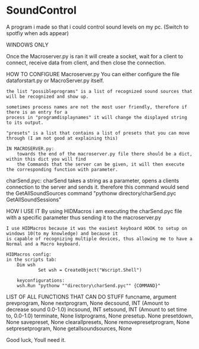 # SoundControl
A program i made so that i could control sound levels on my pc. (Switch to spotfiy when ads appear)

WINDOWS ONLY

Once the Macroserver.py is ran it will create a socket, wait for a client to
connect, receive data from client, and then close the connection.

HOW TO CONFIGURE Macroserver.py
    You can either configure the file dataforstart.py or MacroServer.py itself.
    
    the list "possibleprograms" is a list of recognized sound sources that will be recognized and show up.
    
    sometimes process names are not the most user friendly, therefore if there is an entry for a 
    process in "programdisplaynames" it will change the displayed string to its output.

    "presets" is a list that contains a list of presets that you can move through (I am not good at explaining this)

    IN MACROSERVER.py:
        towards the end of the macroserver.py file there should be a dict, within this dict you will find
        the Commands that the server can be given, it will then execute the corresponding function with parameter.

charSend.pyc:
    charSend takes a string as a parameter, opens a clients connection to the server and sends it.
    therefore this command would send the GetAllSoundSources command "pythonw directory/charSend.pyc GetAllSoundSessions"


HOW I USE IT
    By using HIDMacros i am executing the charSend.pyc file with a specific parameter thus sending it to the
    macroserver.py

    I use HIDMacros because it was the easiest keyboard HOOK to setup on windows 10(to my knowledge) and because it
    is capable of recognizing multiple devices, thus allowing me to have a Normal and a Macro keyboard.

    HIDMacros config:
	in the scripts tab:
		Dim wsh
                Set wsh = CreateObject("Wscript.Shell")
	
        keyconfigurations:
		wsh.Run "pythonw ""directory\charSend.pyc"" {COMMAND}"
	



LIST OF ALL FUNCTIONS THAT CAN DO STUFF
    funcname,  argument
    prevprogram, None
    nextprogram, None
    decsound, INT (Amount to decrease sound 0.0-1.0)
    incsound, INT
    setsound, INT (Amount to set time to, 0.0-1.0)
    terminate, None
    listprograms, None
    presetup. None
    presetdown, None
    savepreset, None
    clearallpresets, None
    removepresetprogram, None
    setpresetprogram, None
    getallsoundsources, None



Good luck, Youll need it.